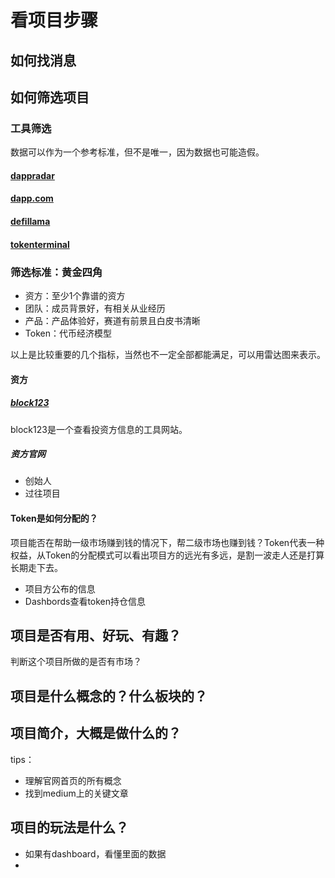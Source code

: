 # 看项目步骤

## 如何找消息

## 如何筛选项目

### 工具筛选

数据可以作为一个参考标准，但不是唯一，因为数据也可能造假。

#### [dappradar](https://dappradar.com/)

#### [dapp.com](https://www.dapp.com/)

#### [defillama](https://defillama.com/)

#### [tokenterminal](https://www.tokenterminal.com/)

### 筛选标准：黄金四角

- 资方：至少1个靠谱的资方
- 团队：成员背景好，有相关从业经历
- 产品：产品体验好，赛道有前景且白皮书清晰
- Token：代币经济模型

以上是比较重要的几个指标，当然也不一定全部都能满足，可以用雷达图来表示。

#### 资方

##### [block123](https://www.block123.com/)

block123是一个查看投资方信息的工具网站。

##### 资方官网

- 创始人
- 过往项目

#### Token是如何分配的？

项目能否在帮助一级市场赚到钱的情况下，帮二级市场也赚到钱？Token代表一种权益，从Token的分配模式可以看出项目方的远光有多远，是割一波走人还是打算长期走下去。

- 项目方公布的信息
- Dashbords查看token持仓信息

## 项目是否有用、好玩、有趣？

判断这个项目所做的是否有市场？

## 项目是什么概念的？什么板块的？

## 项目简介，大概是做什么的？

tips：

- 理解官网首页的所有概念
- 找到medium上的关键文章

## 项目的玩法是什么？

- 如果有dashboard，看懂里面的数据
- 